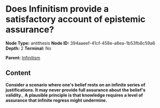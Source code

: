 # Does Infinitism provide a satisfactory account of epistemic assurance?

**Node Type:** antithesis
**Node ID:** 394aaeef-41cf-458e-a8ea-1b53fb8c59a6
**Depth:** 2
**Terminal:** No

**Parent:** [Infinitism](infinitism.md)

## Content

**Consider a scenario where one's belief rests on an infinite series of justifications. It may never provide full assurance about the belief's validity.**, **A plausible principle is that knowledge requires a level of assurance that infinite regress might undermine.**
